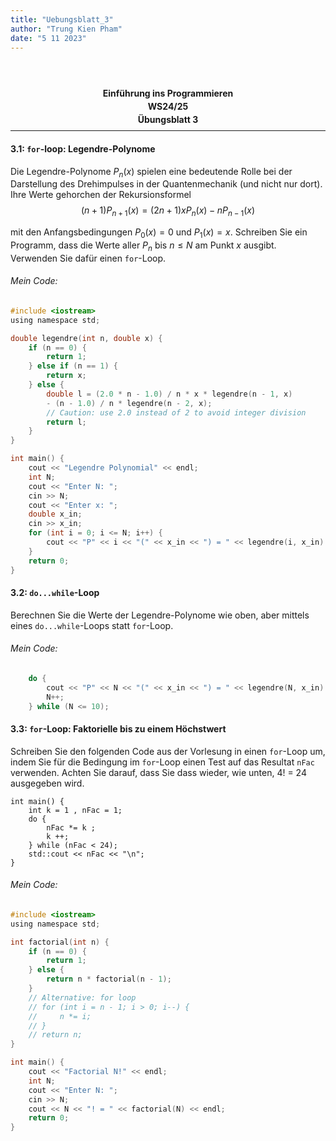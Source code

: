 ```yaml
---
title: "Uebungsblatt_3"
author: "Trung Kien Pham"
date: "5 11 2023"
---
```


<br>
</br>
<p style="text-align:center; line-height: 0.5;"><b>Einführung ins Programmieren</b></p>
<p style="text-align:center;line-height:0.5;"><b>WS24/25</b></p>
<p style="text-align:center;line-height:0.5;"><b>Übungsblatt 3</b></p>

___
#### 3.1: `for`-loop: Legendre-Polynome
Die Legendre-Polynome $P_n(x)$ spielen eine bedeutende Rolle bei der Darstellung des Drehimpulses in der Quantenmechanik (und nicht nur dort). Ihre Werte gehorchen der Rekursionsformel
$$(n+1)P_{n+1} (x) = (2n+1) x P_n (x) - n P_{n-1} (x)$$

mit den Anfangsbedingungen $P_0(x) = 0$ und $P_1(x) = x$.
Schreiben Sie ein Programm, dass die Werte aller $P_n$ bis $n \leq N$ am Punkt $x$ ausgibt. Verwenden Sie dafür einen `for`-Loop.
###### Mein Code:
```c
#include <iostream>
using namespace std;

double legendre(int n, double x) {
    if (n == 0) {
        return 1;
    } else if (n == 1) {
        return x;
    } else {
        double l = (2.0 * n - 1.0) / n * x * legendre(n - 1, x) 
        - (n - 1.0) / n * legendre(n - 2, x); 
        // Caution: use 2.0 instead of 2 to avoid integer division
        return l; 
    }
}

int main() {
    cout << "Legendre Polynomial" << endl;
    int N;
    cout << "Enter N: ";
    cin >> N;
    cout << "Enter x: ";
    double x_in;
    cin >> x_in;
    for (int i = 0; i <= N; i++) {
        cout << "P" << i << "(" << x_in << ") = " << legendre(i, x_in) << endl;
    } 
    return 0;
}
```


#### 3.2: `do...while`-Loop
Berechnen Sie die Werte der Legendre-Polynome wie oben, aber mittels eines `do...while`-Loops statt `for`-Loop.
###### Mein Code: 
```c
    do {
        cout << "P" << N << "(" << x_in << ") = " << legendre(N, x_in) << endl;
        N++;
    } while (N <= 10);
```

#### 3.3: `for`-Loop: Faktorielle bis zu einem Höchstwert
Schreiben Sie den folgenden Code aus der Vorlesung in einen `for`-Loop um, indem Sie für die Bedingung im `for`-Loop einen Test auf das Resultat `nFac` verwenden. Achten Sie darauf, dass Sie dass wieder, wie unten, 4! = 24 ausgegeben wird.
```
int main() {
    int k = 1 , nFac = 1;
    do {
        nFac *= k ;
        k ++;
    } while (nFac < 24);
    std::cout << nFac << "\n";
}
```
###### Mein Code:
```c
#include <iostream>
using namespace std;

int factorial(int n) {
    if (n == 0) {
        return 1;
    } else {
        return n * factorial(n - 1);
    }
    // Alternative: for loop
    // for (int i = n - 1; i > 0; i--) {
    //     n *= i;
    // }
    // return n;
}

int main() {
    cout << "Factorial N!" << endl;
    int N;
    cout << "Enter N: ";
    cin >> N;
    cout << N << "! = " << factorial(N) << endl;
    return 0;
}
```